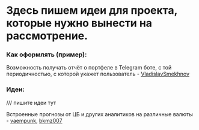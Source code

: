 # Здесь пишем идеи для проекта, которые нужно вынести на рассмотрение.

### Как оформлять (пример):
Возможность получать отчёт о портфеле в Telegram боте, с той периодичностью, с которой укажет пользователь - <a href="https://github.com/VladislavSmekhnov">VladislavSmekhnov</a>

### Идеи:
/// пишите идеи тут

Встроенные прогнозы от ЦБ и других аналитиков на различные валюты - <a href="https://github.com/vaempunk">vaempunk</a>, <a href="https://github.com/bkmz007">bkmz007</a>
